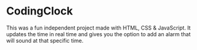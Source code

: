 # CodingClock
This was a fun independent project made with HTML, CSS &amp; JavaScript. It updates the time in real time and gives you the option to add an alarm that will sound at that specific time.
